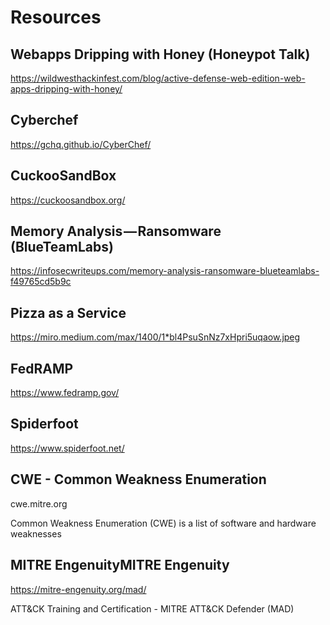 # Resources

## Webapps Dripping with Honey (Honeypot Talk)

https://wildwesthackinfest.com/blog/active-defense-web-edition-web-apps-dripping-with-honey/

## Cyberchef 

https://gchq.github.io/CyberChef/

## CuckooSandBox

https://cuckoosandbox.org/

## Memory Analysis — Ransomware (BlueTeamLabs)

https://infosecwriteups.com/memory-analysis-ransomware-blueteamlabs-f49765cd5b9c

## Pizza as a Service

https://miro.medium.com/max/1400/1*bl4PsuSnNz7xHpri5uqaow.jpeg

## FedRAMP

https://www.fedramp.gov/

## Spiderfoot

https://www.spiderfoot.net/

## CWE -  Common Weakness Enumeration

cwe.mitre.org

Common Weakness Enumeration (CWE) is a list of software and hardware weaknesses


## MITRE EngenuityMITRE Engenuity

https://mitre-engenuity.org/mad/

ATT&CK Training and Certification - MITRE ATT&CK Defender (MAD)